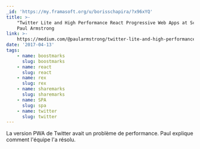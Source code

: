 ```yaml
---
_id: 'https://my.framasoft.org/u/borisschapira/?x96xYQ'
title: >-
    "Twitter Lite and High Performance React Progressive Web Apps at Scale",
    Paul Armstrong
link: >-
    https://medium.com/@paularmstrong/twitter-lite-and-high-performance-react-progressive-web-apps-at-scale-d28a00e780a3
date: '2017-04-13'
tags:
    - name: boostmarks
      slug: boostmarks
    - name: react
      slug: react
    - name: rex
      slug: rex
    - name: sharemarks
      slug: sharemarks
    - name: SPA
      slug: spa
    - name: twitter
      slug: twitter
---
```


<div class="markdown"><p>La version PWA de Twitter avait un problème de performance. Paul explique comment l'équipe l'a résolu.
</p></div>
